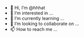 - 👋 Hi, I’m @hhhat
- 👀 I’m interested in ...
- 🌱 I’m currently learning ...
- 💞️ I’m looking to collaborate on ...
- 📫 How to reach me ...

<!---
hhhat/hhhat is a ✨ special ✨ repository because its `README.md` (this file) appears on your GitHub profile.
You can click the Preview link to take a look at your changes.
--->
